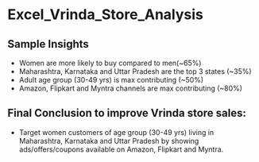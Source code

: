 # Excel_Vrinda_Store_Analysis
## Sample Insights
- Women are more likely to buy compared to men(~65%)
- Maharashtra, Karnataka and Uttar Pradesh are the top 3 states (~35%)
- Adult age group (30-49 yrs) is max contributing (~50%)
- Amazon, Flipkart and Myntra channels are max contributing (~80%)

## Final Conclusion to improve Vrinda store sales:
- Target women customers of age group (30-49 yrs) living in Maharashtra, Karnataka and Uttar Pradesh by showing ads/offers/coupons available on Amazon, Flipkart and Myntra.
